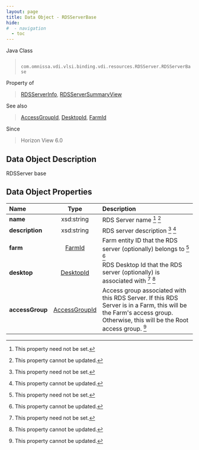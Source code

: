 ```yaml
---
layout: page
title: Data Object - RDSServerBase
hide:
#  - navigation
  - toc
---
```






Java Class
> ` com.omnissa.vdi.vlsi.binding.vdi.resources.RDSServer.RDSServerBase`

Property of
> [RDSServerInfo](vdi.resources.RDSServer.RDSServerInfo.md#field_detail), [RDSServerSummaryView](vdi.resources.RDSServer.RDSServerSummaryView.md#field_detail)

See also
> [AccessGroupId](vdi.entity.AccessGroupId.md), [DesktopId](vdi.entity.DesktopId.md), [FarmId](vdi.entity.FarmId.md)

Since
> Horizon View 6.0


## Data Object Description

RDSServer base

## Data Object Properties

 Name | Type | Description
:---|:---:|:---
**name**|  xsd:string|  RDS Server name [^1] [^2]
**description**|  xsd:string|  RDS server description [^1] [^2]
**farm**| [FarmId](vdi.entity.FarmId.md)|  Farm entity ID that the RDS server (optionally) belongs to [^1] [^2]
**desktop**| [DesktopId](vdi.entity.DesktopId.md)|  RDS Desktop Id that the RDS server (optionally) is associated with [^1] [^2]
**accessGroup**| [AccessGroupId](vdi.entity.AccessGroupId.md)|  Access group associated with this RDS Server. If this RDS Server is in a Farm, this will be the Farm's access group. Otherwise, this will be the Root access group. [^2]


 


[^1]: This property need not be set.
[^2]: This property cannot be updated.
